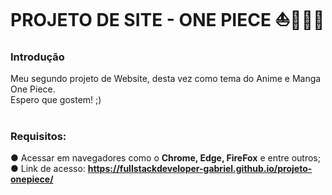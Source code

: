 # PROJETO DE SITE - ONE PIECE ⛵🌊🏴‍☠️

<h3>Introdução</h3>
Meu segundo projeto de Website, desta vez como tema do Anime e Manga One Piece. <br>
Espero que gostem! ;)

# <h3>Requisitos: <br>
● Acessar em navegadores como o <strong>Chrome, Edge, FireFox</strong> e entre outros; <br>
● Link de acesso: <strong>https://fullstackdeveloper-gabriel.github.io/projeto-onepiece/</strong>
</h3>
